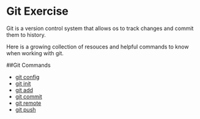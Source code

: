 # Git Exercise

Git is a version control system that allows os to track changes and commit them to history.

Here is a growing collection of resouces and helpful commands to know when working with git.

##Git Commands
- [git config](./Commands/Config.md)
- [git init](./Commands/Init.md)
- [git add](./commands/Add.md)
- [git commit](./Commands/Commit.md)
- [git remote](./Commands/Remote.md)
- [git push](./commands/README.md)
